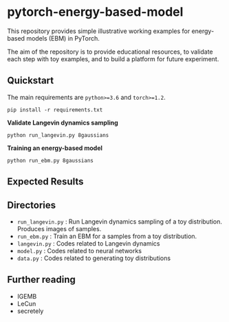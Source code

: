 # pytorch-energy-based-model
This repository provides simple illustrative working examples for energy-based models (EBM) in PyTorch.

The aim of the repository is to provide educational resources, to validate each step with toy examples, and to build a platform for future experiment.

## Quickstart

The main requirements are `python>=3.6` and `torch>=1.2`.

```
pip install -r requirements.txt
```

**Validate Langevin dynamics sampling**
```
python run_langevin.py 8gaussians
```

**Training an energy-based model**
```
python run_ebm.py 8gaussians
```


## Expected Results


## Directories

* `run_langevin.py` : Run Langevin dynamics sampling of a toy distribution. Produces images of samples.
* `run_ebm.py` : Train an EBM for a samples from a toy distribution.
* `langevin.py` : Codes related to Langevin dynamics
* `model.py` : Codes related to neural networks
* `data.py` : Codes related to generating toy distributions


## Further reading

* IGEMB
* LeCun
* secretely
